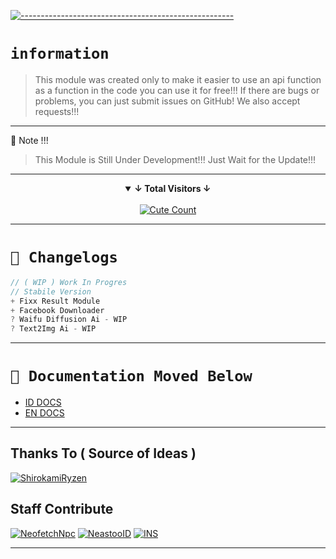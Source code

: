 [![-----------------------------------------------------](https://raw.githubusercontent.com/andreasbm/readme/master/assets/lines/colored.png)](#table-of-contents)

# `information`
> This module was created only to make it easier to use an api function as a function in the code
> you can use it for free!!!
> If there are bugs or problems, you can just submit issues on GitHub! We also accept requests!!!

---------

🛑 Note !!!
> This Module is Still Under Development!!! Just Wait for the Update!!!

---------

<details open align="center">
<summary><b>↓ Total Visitors ↓</b></summary>
<br>
<a href="https://www.instagram.com/fatih_frdaus"><img alt="Cute Count" src="https://count.getloli.com/get/@NeofetchNpc?theme=rule34"/></a>
</details>
</div>

---------

# `📍 Changelogs`
```js
// ( WIP ) Work In Progres
// Stabile Version
+ Fixx Result Module
+ Facebook Downloader
? Waifu Diffusion Ai - WIP
? Text2Img Ai - WIP
```

---------

# `📍 Documentation Moved Below`
- [ID DOCS](https://github.com/NeofetchNpc/NeastooAPI/wiki/Dokumentasi-%E2%80%90-ID)
- [EN DOCS](https://google.com)

---------

## Thanks To ( Source of Ideas )
[![ShirokamiRyzen](https://github.com/ShirokamiRyzen.png?size=100)](https://github.com/ShirokamiRyzen)

## Staff Contribute
[![NeofetchNpc](https://github.com/NeofetchNpc.png?size=100)](https://github.com/NeofetchNpc)
[![NeastooID](https://github.com/NeeasTooID.png?size=100)](https://github.com/NeeasTooID)
[![INS](https://github.com/INsITdeveloper.png?size=100)](https://github.com/INsITdeveloper)

---------
